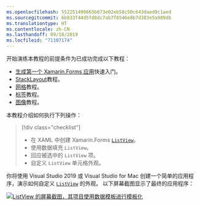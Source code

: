 ```yaml
---
ms.openlocfilehash: 552251490665b673e02eb58c50c643daed9c1aed
ms.sourcegitcommit: 6b833f44d5fd8dc7ab7f8546e8b7d383e5a989db
ms.translationtype: HT
ms.contentlocale: zh-CN
ms.lasthandoff: 09/18/2019
ms.locfileid: "71107174"
---
```

开始演练本教程的前提条件为已成功完成以下教程：

- [生成第一个 Xamarin.Forms 应用](~/get-started/first-app/index.md)快速入门。
- [StackLayout](~/get-started/tutorials/stacklayout/index.yml)教程。
- [网格](~/get-started/tutorials/grid/index.yml)教程。
- [标签](~/get-started/tutorials/label/index.yml)教程。
- [图像](~/get-started/tutorials/image/index.yml)教程。

本教程介绍如何执行下列操作：

> [!div class="checklist"]
>
> - 在 XAML 中创建 Xamarin.Forms [`ListView`](xref:Xamarin.Forms.ListView)。
> - 使用数据填充 `ListView`。
> - 回应被选中的 `ListView` 项。
> - 自定义 `ListView` 单元格外观。

你将使用 Visual Studio 2019 或 Visual Studio for Mac 创建一个简单的应用程序，演示如何自定义 [`ListView`](xref:Xamarin.Forms.ListView) 的外观。 以下屏幕截图显示了最终的应用程序：

[![ListView 的屏幕截图，其项目使用数据模板进行模板化](../images/customize-cell-appearance-reduced.png "显示模板化数据的 ListView")](../images/customize-cell-appearance-large.png#lightbox "ListView displaying templated data")

